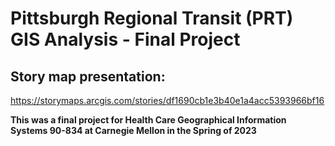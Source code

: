 # Pittsburgh Regional Transit (PRT) GIS Analysis - Final Project

## Story map presentation:
https://storymaps.arcgis.com/stories/df1690cb1e3b40e1a4acc5393966bf16

**This was a final project for Health Care Geographical Information Systems 90-834 at Carnegie Mellon in the Spring of 2023**
